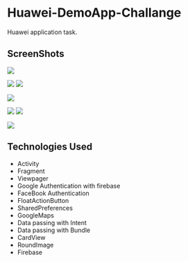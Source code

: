 # Huawei-DemoApp-Challange
Huawei application task.

## ScreenShots
![](https://media.giphy.com/media/eiArUb1VIUFOa7bo5Z/giphy.gif)

![](https://media.giphy.com/media/ZCGa3BwJEMzrZlVHK2/giphy.gif)
![](https://media.giphy.com/media/huJdYUJoeQnhttJvSV/giphy.gif)

![](https://media.giphy.com/media/YoQNnHKIJXL02a6e5l/giphy.gif)

![](https://media.giphy.com/media/j5zmT3OtgBXoqoojFl/giphy.gif)
![](https://media.giphy.com/media/XDk4jjyoQ1SMaEQ3kI/giphy.gif)

![](https://media.giphy.com/media/SWVxAcHgR6qlvCVEsx/giphy.gif)



## Technologies Used
- Activity
- Fragment
- Viewpager
- Google Authentication with firebase
- FaceBook Authentication
- FloatActionButton
- SharedPreferences
- GoogleMaps
- Data passing with Intent
- Data passing with Bundle
- CardView
- RoundImage
- Firebase
